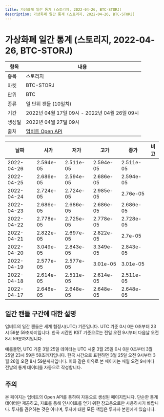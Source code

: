 ```yaml
---
title: 가상화폐 일간 통계 (스토리지, 2022-04-26, BTC-STORJ)
description: 가상화폐 일간 통계 (스토리지, 2022-04-26, BTC-STORJ)
---
```



가상화폐 일간 통계 (스토리지, 2022-04-26, BTC-STORJ)
===

|항목|내용|
|--|--|
|종목|스토리지|
|마켓|BTC-STORJ|
|단위|BTC|
|종류|일 단위 캔들 (10일치)|
|기간|2022년 04월 17일 09시 - 2022년 04월 26일 09시|
|생성일|2022년 04월 27일 09시|
|출처|[업비트 Open API](https://docs.upbit.com)|


|날짜|시가|저가|고가|종가|비고|
|--|--|--|--|--|--|
|2022-04-26|2.594e-05|2.511e-05|2.594e-05|2.511e-05|    |
|2022-04-25|2.686e-05|2.594e-05|2.686e-05|2.594e-05|    |
|2022-04-24|2.724e-05|2.724e-05|2.985e-05|2.76e-05|    |
|2022-04-23|2.686e-05|2.686e-05|2.686e-05|2.686e-05|    |
|2022-04-22|2.778e-05|2.725e-05|2.778e-05|2.728e-05|    |
|2022-04-21|2.822e-05|2.697e-05|2.822e-05|2.7e-05|    |
|2022-04-20|3.049e-05|2.843e-05|3.349e-05|2.843e-05|    |
|2022-04-19|2.577e-05|2.577e-05|3.01e-05|3.01e-05|    |
|2022-04-18|2.614e-05|2.511e-05|2.614e-05|2.511e-05|    |
|2022-04-17|2.648e-05|2.648e-05|2.648e-05|2.648e-05|    |


일간 캔들 구간에 대한 설명
---


업비트의 일간 캔들은 세계 협정시(UTC) 기준입니다. 
UTC 기준 0시 0분 0초부터 23시 59분 59초까지입니다. 
한국 시간인 KST 기준으로는 전일 오전 9시부터 다음날 오전 8시 59분까지입니다. 


예를들면, UTC 기준 3월 25일 데이터는 UTC 시준 3월 25일 0시 0분 0초부터 3월 25일 23시 59분 59초까지입니다. 
한국 시간으로 표현하면 3월 25일 오전 9시부터 3월 26일 오전 8시 59분까지입니다. 
이와 같은 이유로 본 페이지는 매일 오전 9시마다 전날의 통계 데이터를 자동으로 작성합니다. 


주의
---


본 페이지는 업비트의 Open API를 통하여 자동으로 생성된 페이지입니다. 
단순한 통계 데이터만 제공하고, 자료를 통해 인사이트를 얻기 위한 참고용으로만 사용하시기 바랍니다. 
투자를 권유하는 것은 아니며, 투자에 대한 모든 책임은 투자자 본인에게 있습니다. 
